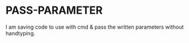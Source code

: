 # PASS-PARAMETER
I am saving code to use with cmd &amp; pass the written parameters without handtyping.
